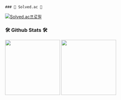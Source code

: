 	### 🎈 Solved.ac 🎈
[![Solved.ac프로필](http://mazassumnida.wtf/api/v2/generate_badge?boj=geonwule)](https://solved.ac/geonwule)

### 🛠️ Github Stats 🛠️
<p>
  <img height="180em" src="https://github-readme-stats-veggie-garden.vercel.app/api?username=geonwulee&show_icons=true&include_all_commits=true&bg_color=30,e96443,904e95&title_color=fff&text_color=fff">
  <img height="180em" src="https://github-readme-stats-veggie-garden.vercel.app/api/top-langs/?username=geonwulee&layout=compact&bg_color=30,e96443,904e95&title_color=fff&text_color=fff">
</p>
